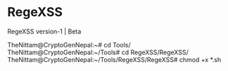 # RegeXSS
RegeXSS version-1 | Beta

TheNittam@CryptoGenNepal:\~\# cd Tools/\
TheNittam@CryptoGenNepal:\~/Tools\# cd RegeXSS/RegeXSS/\
TheNittam@CryptoGenNepal:\~/Tools/RegeXSS/RegeXSS\# chmod +x *.sh
